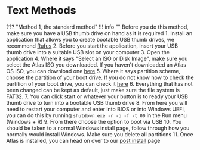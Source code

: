 # Text Methods

??? "Method 1, the standard method"
    !!! info ""
        Before you do this method, make sure you have a USB thumb drive on hand as it is required
    1. Install an application that allows you to create bootable USB thumb drives, we recommend [Rufus](https://rufus.ie/en/)
    2. Before you start the application, insert your USB thumb drive into a suitable USB slot on your computer
    3. Open the application
    4. Where it says "Select an ISO or Disk Image", make sure you select the Atlas ISO you downloaded. If you haven't downloaded an Atlas OS ISO, you can download one [here](https://atlasos.net/downloads)
    5. Where it says partition scheme, choose the partition of your boot drive. If you do not know how to check the partition of your boot drive, you can check it [here](https://www.howtogeek.com/245610/how-to-check-if-a-disk-uses-gpt-or-mbr-and-how-to-convert-between-the-two/)
    6. Everything that has not been changed can be kept as default, just make sure the file system is FAT32.
    7. You can click start or whatever your button is to ready your USB thumb drive to turn into a bootable USB thumb drive
    8. From here you will need to restart your computer and enter into BIOS or into Windows UEFI, you can do this by running `shutdown.exe -r -o -f -t 00` in the Run menu (Windows + R)
    9. From there choose the option to boot via USB
    10. You should be taken to a normal Windows install page, follow through how you normally would install Windows. Make sure you delete all partitions
    11. Once Atlas is installed, you can head on over to our [post install](../../Post%20Installation/) page
